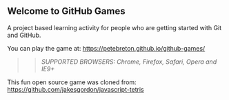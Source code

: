 ## Welcome to GitHub Games

A project based learning activity for people who are getting started with Git and GitHub.

You can play the game at: https://petebreton.github.io/github-games/

>> _*SUPPORTED BROWSERS*: Chrome, Firefox, Safari, Opera and IE9+_

This fun open source game was cloned from: https://github.com/jakesgordon/javascript-tetris
